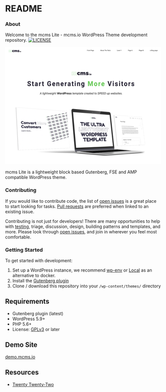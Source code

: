 # README #

### About ###

Welcome to the mcms Lite - mcms.io WordPress Theme development repository.
[![LICENSE](https://img.shields.io/github/license/polarizeltd/mcms-lite?logo=github&style=for-the-badge)](https://github.com/polarizeltd/mcms-lite/blob/master/LICENSE)

![mcms Lite](https://raw.githubusercontent.com/polarizeltd/mcms-lite/main/screenshot.png)

mcms Lite is a lightweight block based Gutenberg, FSE and AMP compatible WordPress theme.

### Contributing ###

If you would like to contribute code, the list of [open issues](https://github.com/polarizeltd/mcms-lite/issues) is a great place to start looking for tasks. [Pull requests](https://github.com/polarizeltd/mcms-lite/pulls) are preferred when linked to an existing issue.

Contributing is not just for developers! There are many opportunities to help with [testing](#getting-started), triage, discussion, design, building patterns and templates, and more. Please look through [open issues](https://github.com/WordPress/twentytwentytwo/issues), and join in wherever you feel most comfortable.

### Getting Started ### 

To get started with development:

1. Set up a WordPress instance, we recommend [wp-env](https://developer.wordpress.org/block-editor/handbook/tutorials/devenv/) or [Local](https://localwp.com/) as an alternative to docker.
2. Install the [Gutenberg plugin](https://wordpress.org/plugins/gutenberg/)
3. Clone / download this repository into your `/wp-content/themes/` directory

## Requirements  ###

- Gutenberg plugin (latest)
- WordPress 5.9+
- PHP 5.6+
- License: [GPLv3](http://www.gnu.org/licenses/gpl-3.0.html) or later

## Demo Site

[demo.mcms.io](https://demo.mcms.io)

## Resources

- [Twenty Twenty-Two ](https://github.com/WordPress/twentytwentytwo/)
